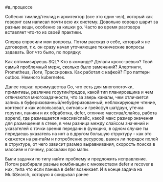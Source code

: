 #в_процессе 

Собесил тимлид/техлид и архитектор (все это один чел), который как говорит сам написал почти всю их систему. Довольно хорошо шарит за разные вещи, особенно за кишки go. Часто во время разговора вставляет что-то из своей практики. 

Сперва спросили мои вопросы. Потом рассказ о себе, который я не договорил, т.к. он сразу начал уточняющие технические вопросы задавать. Вот что было, по порядку:

  

Как оптимизируешь SQL? Кто в команде? Делали кросс-ревью? Твой самый проблемный мерж, сколько было замечаний? Алертинги, Prometheus, Логи, Трассировка. Как работал с кафкой? Про паттерн outbox. Немного kubernetes. 

Далее гошка: преимущества Go, что есть для многопоточки, примитивы, различие горутин/тредов, какой тип планировщика и чем отличаются многозадачности, что за зверь каналы, чем отличается запись в буферизованный/небуферизованный, неблокирующее чтение, контекст и как использовал, сигналы и грейсфул шатдаун, утечка горутин, паники и их обработка, defer, отличие массива/слайса, работа append, где размещается массив/слайс, какой макс размер значения для размещения в стеке, в чем разница между слайсом значений и указателей с точки зрения передачи в функцию, в одном случае ты передаешь указатель на инт а в другом большую структуру - как это скажется на рантайм и потребление ресурсов, важен ли порядок полей в структуре, от чего зависит размер выравнивания, скорость поиска в массиве и почему, расскажи про мапы.

Были задачки по типу найти проблему и предложить исправление. Потом разбирали разные комбинации с множеством defer и recover в них, типа что если паника в defer возникает. И в конце задача на MultiSearch, которую я скидывал ранее